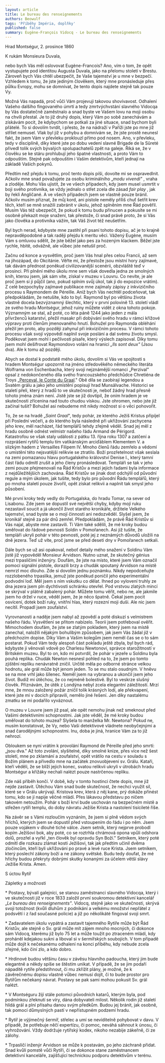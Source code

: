 ```yaml
---
layout: article
title: Le bureau des renseignements
authors: Beowulf
tags: 'Příběhy Impéria, doplňky'
published: false
summary: Eugène-François Vidocq - Le bureau des renseignements
---
```

Hrad Montségur, 2\. prosince 1860 

K rukám Monsieura Duvala, 

nebo bych Vás měl oslovovat Eugène-Francois? Ano, vím o tom, že opět vystupujete pod identitou Augusta Duvala, jako na přelomu století v Brestu. Zároveň bych Vás chtěl ubezpečit, že Vaše tajemství je u mne v bezpečí. Vzhledem k tomu, že jste jediným člověkem, který mne pronásleduje přes půlku Evropy, mohu se domnívat, že tento dopis najdete stejně tak pouze Vy. 

Možná Vás napadá, proč vůči Vám projevuji takovou shovívavost. Odhalení Vašeho dalšího fingovaného úmrtí a tedy zmrtvýchvstání slavného Vidocqa by Vás dostatečně zaměstnalo a snad byste ve Vašem lovu na moji osobu na chvíli přestal. Je to již druhý dopis, který Vám po sobě zanechávám a získávám pocit, že kdybychom se potkali za jiné situace, snad bychom byli přátelé. To si dovolím tvrdit, i přesto, že na nádraží v Paříži jste po mne již střílet nemusel. Vlak byl již v pohybu a domnívám se, že jste prostě neunesl fakt, že jsem Vám v převleku proklouzl přímo pod nosem. Ano, v převleku, tedy v disciplíně, díky které jste po dobu vedení slavné Brigade de la Sûreté přivedl tolik svých bývalých spolupachatelů zpět na galeje. Říká se, že v člověku se ke stáru prohlubují jeho špatné vlastnosti, a proto Vám to odpouštím. Stejně pak odpouštím i Vašim detektivům, kteří jednají na základě Vašich pokynů. 

Předtím než přejdu k tomu, proč tento dopis píši, dovolte mi se ospravedlnit. Ačkoliv mne snad považujete za osobu kriminálního „_modu vivendi"_ , vraha a zloděje. Mohu Vás ujistit, že ve všech případech, kdy jsem musel usmrtit v boji svého protivníka, se vždy jednalo o střet zcela dle zásad _fair play_ , jak by řekli Angličané. A ve všech případech jsem se vlastně pouze bránil. Ačkoliv musím přiznat, že můj kord, ani pistole neměly příliš chuť šetřit krev těch, kteří se mně snažili zabránit v úkolu, jehož splněním mne Řád pověřil. Musím Vás též ubezpečit, že pokud k tomu budu přinucen a pokusíte se mi osobně překazit moje snažení, tak přestože, či snad právě proto, že si Vás jako člověka a protivníka vážím, tak Váš život též neušetřím. 

Byl bych nerad, kdybyste mne zastihl při psaní tohoto dopisu, ač je to krajně nepravděpodobné a tak raději přejdu k meritu věci. Vážený Eugène, musím Vám s omluvou sdělit, že jste běžel jako pes za hozeným klackem. Běžel jste rychle, hbitě, odvážně, ale vůbec jste netušil proč. 

Začnu od konce a vysvětlím, proč jsem Vás hnal přes celou Francii, až sem na jihozápad, do Okcitánie. Věřte mi, že přestože jsou místní hory zajímavé, tak dávám přednost poněkud civilizovanější scenérii, obzvláště teď v prosinci. Při plnění mého úkolu mne sem však dovedla jedna ze smolných knih, kterou jsem, jak sám víte, získal v muzeu v Louvru.  Co nevíte, je ale proč jsem si ji půjčil (ano, pokud splním svůj úkol, tak ji do expozice vrátím). Z celé bezpochyby zajímavé publikace mne zajímaly zápisy z inkvizičního procesu s Raymondem de Péreille. Aniž bych Vás nechtěl podceňovat, tak předpokládám, že netušíte, kdo to byl. Raymond byl po většinu života vlastně docela bezvýznamný šlechtic, který v první polovině 13\. století vládl ze svého hradu Montségur, jehož ruiny můžete vidět z okna tohoto pokoje. Významným se stal, až poté, co léta páně 1244 jako jeden z mála přívrženců katarství, přežil masakr při dobývání svého hradu v rámci křížové výpravy proti členům jmenovaného hnutí. Bohužel pro Raymonda obléhání přežil jen proto, aby později zahynul při inkvizičním procesu. V rámci tohoto procesu však svojí výpovědí naplnil svoje poslání a dal svému životu smysl. Poděkovat jsem mohl i pečlivosti písaře, který výslech zapisoval. Díky tomu jsem mohl dešifrovat Raymondovo volání na hranici _„Ils sont deux"_ (Jsou dva). Ale k tomu až později. 

Abych se dostal k podstatě mého úkolu, dovolím si Vás ve spojitosti s hradem Montségur upozornit na jméno středověkého německého literáta Wolframa von Eschenbacha, který svoji nejznámější romanci „Perzival" opsal z nedokončeného díla svého francouzského předchůdce Chretiéna de Troys  „[Perceval, le Conte du Graal](https://en.wikipedia.org/wiki/Perceval,_the_Story_of_the_Grail)." Obě díla se zaobírají legendou a Svatém grálu a jako jeho umístění popisují hrad Munsälvache. Historici se staletí přeli, který z hradů to ve skutečnosti je, neboť žádný hrad přesně tohoto jména znám není. Jistě jste se již dovtípil, že oním hradem je ve skutečnosti zřícenina nad touto chudou vískou. Jste ohromen, nebo jste již začínal tušit? Bohužel asi nebudeme mít nikdy možnost si o věci pohovořit. 

To, že se na hradě „_Saint Graal_", tedy pohár, ze kterého Ježíš Kristus připíjel při Poslední večeři, a do kterého byla následně při ukřižování zachycena jeho krev, měl nacházet, řád templářů tehdy zřejmě věděl. Snad jej měl z hradu osobně odnést velmistr našeho řádu Armand de Périgord. Katastrofou se však staly události z pátku 13\. října roku 1307 a zatčení a rozprášení rytířů templu tím vatikánským arciďáblem Klementem V. a slizkým hadem z Versailles Filipem IV. Mnoho členů řádu zemřelo a vědomí o umístění této nejsvatější relikvie se ztratilo. Boží prozřetelnost však seslala na zemi pomazanou hlavu portugalského království Denise I., který tamní část řádu odmítl zrušit a jeho členy pronásledovat. Templáři se tak v jeho zemi pouze přejmenovali na Řád Kristův a mezi jejich řadami byla informace z nejdůležitějších zachována. Řád Kristův se jinak dost odchýlil od původní regule a mým úkolem, jak tušíte, tedy bylo pro původní Řádu templářů, který po mnoha staletí pouze živořil, opět získat relikvii a naplnit tak smysl jeho působení. 

Mé první kroky tedy vedly do Portugalska, do hradu Tomar, na sever od Lisabonu. Zde jsem se dopustil své největší chyby, kdyby mojí ruku nezastavil soucit a já ukončil život starého kronikáře, držitele Velkého tajemství, snad byste se o mojí činnosti ani nedozvěděl. Slyšel jsem, že kronikář stejně za pár dnů zemřel. Předpokládám, že právě Řád Kristův si Vás najal, abyste mne zastavili. Ti Vám také sdělili, že mé kroky budou směřovat do řádové pevnosti Soldin v Pomořanech. Asi již tušíte, že templáři ukryli pohár v této pevnosti, poté jej z neznámých důvodů uložili na dně jezera. Teď už víte, proč jsme se před deseti dny v Pomořanech setkali. 

Dále bych se už asi opakoval, neboť detaily mého snažení v Soldinu Vám jistě již vypověděl Monsieur Arvidson. Nutno uznat, že skutečný génius mezi trpasličími inženýry. Doufám, že jste na místo, které jsem Vám označil pomocí signální pistole, dorazili brzy a chudák spoutaný Arvidson na místě nemrzl moc dlouho. Zde si dovolím jednu poznámku. Nikdy nepodceňujte rozzlobeného trpaslíka, jemuž jste poněkud poničil jeho experimentální podvodní loď. Měl jsem s ním vskutku co dělat. Ihned po vylovení truhly ze dna jezera jsem pln dychtivosti schránku otevřel. Pod vrstvou zlatých mincí se skrýval v plátně zabalený pohár. Můžete tomu věřit, nebo ne, ale jakmile jsem ho držel v ruce, věděl jsem, že je něco špatně. Čekal jsem pocit osvícení, dotek boží ruky, vnitřní hlas, který rozezní moji duši. Ale nic jsem necítil. Propadl jsem zoufalství. 

Vyrovnanosti a naděje jsem nabyl až zpovědí a poté diskuzí s velmistrem našeho řádu. Vysvětlení se přitom nabízelo. Teorii jsem potřeboval ověřit. Mimochodem doufám, že jste se zlatým pokladem, který jsem na místě zanechal, naložili nějakým bohulibým způsobem, jak jsem Vás žádal již v předchozím dopise. Díky Vám a Vašim kolegům jsem neměl čas se o to sám postarat. Pokud Vám tedy alespoň část pokladu ještě zbyla, byl bych rád, kdybyste ji věnovali vdově po Charlesu Newtonovi, správce starožitností v Britském muzeu. Byl to on, kdo mi potvrdil, že pohár v jezeře u Soldinu byla pouhá replika. Chudák Newton nesnesl pohled na to, že jsem po tomto zjištění repliku nenávratně zničil. Určitě měla po odborné stránce velkou hodnotu, ale grál může být jenom jeden. To se mu stalo osudným. V hněvu se na mne vrhl jako šílenec. Neměl jsem na vybranou a ukončil jsem jeho život. Budiž mi útěchou, že co nejméně bolestivě. Byl to veskrze slušný člověk. Přiznávám, že útěk z Londýna nebyl zcela elegantní záležitostí. Mrzí mne, že mnou založený požár zničil tolik krásných lodí, ale překvapení, které jste mi v docích připravili, nemělo jiné řešení. Jen díky nastalému zmatku se mi podařilo vyváznout. 

O muzeu v Louvre jsem již psal, ale opět nemohu jinak než smeknout před Vašimi detektivními schopnostmi. Jak jste věděl, že mé kroky budou směřovat do tohoto muzea? Slyšela to manželka Mr. Newtona? Pokud ne, musím konstatovat, že Vy, nebo Vaši detektivové vládnete neobyčejnými a snad čarodějnými schopnostmi. Inu, doba je jiná, hranice Vám za to již nehrozí. 

Obloukem se nyní vrátím k provolání Raymond de Péreille před jeho smrtí: „jsou dva." Až toto zvolání, slyšitelné, díky smolné knize, přes více než šest století, mne po zklamání a zoufalství, opět vrátilo na cestu v souladu s Božím plánem a přivedlo mne na začátek znovuobjevení sv. Grálu. Kataři, kteří věděli, že se blíží jejich konec, svatou relikvii ukryli v útrobách hradu Montségur a křižáky nechali nalézt pouze nastrčenou repliku. 

Zde náš příběh končí. V době, kdy v tomto hostinci čtete dopis, mne již nejde zastavit. Útěchou Vám snad bude skutečnost, že nechci využít sil, které se v Grálu ukrývají. Kristova krev, která z něj kane, prý dokáže přinést tomu, kdo se jí napije věčné mládí. Přes lákavou představu po ničem takovém netoužím. Pohár s boží krví bude uschován na bezpečném místě a střežen rytíři templu, do doby návratu Ježíše Krista a nastolení tisícileté říše. 

Na závěr se s Vámi rozloučím vyznáním, že jsem si plně vědom svých hříchů, kterých jsem se dopustil před vstoupením do řádu i po něm. Jsem pouze vojákem v dlouhé tiché válce. Jsem setník, který nejprve probodl kopím Ježíšovi bok, aby poté, co se roztrhla chrámová opona vpůli odshora dolů, prozřel a vyřkl „ten člověk byl opravdu Syn Boží." Setníkem, který poté odmítl dle rozkazu zlámat kosti Ježíšovi, tak jak předtím učinil dvěma zločincům, kteří byli ukřižováni po pravé a levé ruce Krista. Jsem setníkem, který poslechl zákony boží a ne zákony světské. Budu tedy doufat, že mé hříchy budou překryty dobrými skutky konanými za účelem větší slávy Ježíše Krista. Amen. 

S úctou Rytíř 

Zápletky a možnosti 

\* Postavy, bývalí galejníci, se stanou zaměstnanci slavného Vidocqa, který i ve skutečnosti již v roce 1833 založil první soukromou detektivní kancelář „_Le bureau des renseignements"_. Vidocq, stejně jako ve skutečnosti, skrývá svoji totožnost (kvůli dluhům z podnikání a velkému množství nepřátel z podsvětí i z řad současné policie) a již po několikáté fingoval svoji smrt. 

\* Zadavatelem úkolu vypátrá a zastavit tajemného Rytíře může být Řád Kristův, ale stejně o Sv. grál může mít zájem mnoho mocných, či dokonce sám Vidocq, kterému již bylo 75 let a může toužit po ztraceném mládí, kdy proháněl kdejakou sukni a liboval si v šermířských soubojích. V tom případě může dojít k nečekanému odhalení na konci příběhu, kdy nebude zcela zřejmé, kdo činí zlo, a kdo dobro. 

\* Hrdinové budou většinu času v závěsu hlavního padoucha, který jim bude elegantně a někdy spíše se štěstím unikat. V případě, že se jim podaří nápaditě rytíře předstihnout, či mu zkřížit plány, je možné, že k závěrečnému dopisu vlastně vůbec nemusí dojít, či to bude prostor pro Rytířům nečekaný návrat. Postavy se pak sami mohou pokusit Sv. grál nalézt. 

\* V Montséguru žijí stále potomci původních katarů, kterým byla, pod podmínkou zřeknutí se víry, dána dobyvateli milost. Několik rodin již staletí hlídá grál a plní přísahu danou svým předkům. Budou jej bránit, jak osobně, tak pomocí důmyslných pastí v nepřístupném podzemí hradu. 

\* Rytíř je výjimečný šermíř, střelec a umí se neviditelně pohybovat v davu. V případě, že potřebuje něčí expertízu, či pomoc, neváhá sáhnout k únosu, či vyhrožování. Vždy dodržuje rytířský kodex, nikoho nezabije zákeřně, či ze zálohy. 

\* Trpasličí inženýr Arvidson se může k postavám, po jeho záchraně přidat. Snad kvůli pomstě vůči Rytíři, či se dokonce stane zaměstnancem detektivní kanceláře, zajišťující technickou podporu detektivům v terénu.